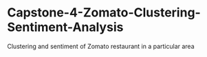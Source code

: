 # Capstone-4-Zomato-Clustering-Sentiment-Analysis
Clustering and sentiment of Zomato restaurant in a particular area 
